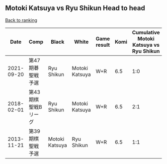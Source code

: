 ## Motoki Katsuya vs Ryu Shikun Head to head

[Back to ranking](../../index.md)




| **Date** | **Comp** | **Black** | **White** | **Game result** | **Komi** | **Cumulative Motoki Katsuya vs Ryu Shikun** | **Motoki Katsuya streak** | **Ryu Shikun streak** | 
| --- | --- | --- | --- | --- | --- | --- | --- | --- |
| 2021-09-20 | 第47期碁聖戦予選 | Ryu Shikun | Motoki Katsuya | W+R | 6.5 | 1:0 | 1 | 0 | 
| 2018-02-01 | 第43期棋聖戦Bリーグ | Ryu Shikun | Motoki Katsuya | W+R | 6.5 | 2:1 | 1 | 0 | 
| 2013-11-21 | 第39期棋聖戦予選 | Motoki Katsuya | Ryu Shikun | W+R | 6.5 | 1:1 | 0 | 1 |





